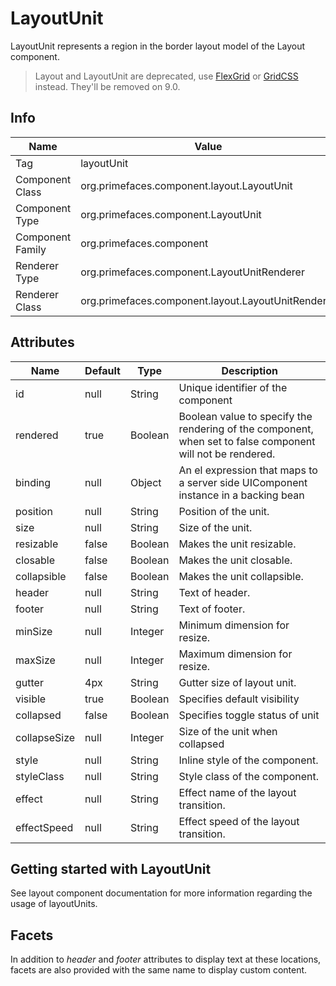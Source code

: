 # LayoutUnit

LayoutUnit represents a region in the border layout model of the Layout component.

> Layout and LayoutUnit are deprecated, use  [FlexGrid](https://www.primefaces.org/showcase-v8/ui/panel/flexGrid.xhtml) or [GridCSS](/components/gridcss.md) instead. They'll be removed on 9.0.


## Info

| Name | Value |
| --- | --- |
| Tag | layoutUnit
| Component Class | org.primefaces.component.layout.LayoutUnit
| Component Type | org.primefaces.component.LayoutUnit
| Component Family | org.primefaces.component |
| Renderer Type | org.primefaces.component.LayoutUnitRenderer
| Renderer Class | org.primefaces.component.layout.LayoutUnitRenderer

## Attributes

| Name | Default | Type | Description |
| --- | --- | --- | --- |
id | null | String | Unique identifier of the component
rendered | true | Boolean | Boolean value to specify the rendering of the component, when set to false component will not be rendered.
binding | null | Object | An el expression that maps to a server side UIComponent instance in a backing bean
position | null | String | Position of the unit.
size | null | String | Size of the unit.
resizable | false | Boolean | Makes the unit resizable.
closable | false | Boolean | Makes the unit closable.
collapsible | false | Boolean | Makes the unit collapsible.
header | null | String | Text of header.
footer | null | String | Text of footer.
minSize | null | Integer | Minimum dimension for resize.
maxSize | null | Integer | Maximum dimension for resize.
gutter | 4px | String | Gutter size of layout unit.
visible | true | Boolean | Specifies default visibility
collapsed | false | Boolean | Specifies toggle status of unit
collapseSize | null | Integer | Size of the unit when collapsed
style | null | String | Inline style of the component.
styleClass | null | String | Style class of the component.
effect | null | String | Effect name of the layout transition.
effectSpeed | null | String | Effect speed of the layout transition.

## Getting started with LayoutUnit
See layout component documentation for more information regarding the usage of layoutUnits.

## Facets
In addition to _header_ and _footer_ attributes to display text at these locations, facets are also provided
with the same name to display custom content.

